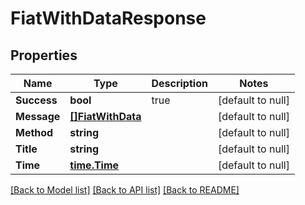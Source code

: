 # FiatWithDataResponse

## Properties
Name | Type | Description | Notes
------------ | ------------- | ------------- | -------------
**Success** | **bool** | true | [default to null]
**Message** | [**[]FiatWithData**](FiatWithData.md) |  | [default to null]
**Method** | **string** |  | [default to null]
**Title** | **string** |  | [default to null]
**Time** | [**time.Time**](time.Time.md) |  | [default to null]

[[Back to Model list]](../README.md#documentation-for-models) [[Back to API list]](../README.md#documentation-for-api-endpoints) [[Back to README]](../README.md)



